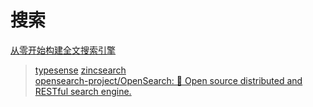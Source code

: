 # 搜索

[从零开始构建全文搜索引擎](https://mojotv.cn/go/golang-full-text-search-enginec)

> [typesense](https://github.com/typesense/typesense)
> [zincsearch](https://zincsearch-docs.zinc.dev/)  
> [opensearch-project/OpenSearch: 🔎 Open source distributed and RESTful search engine.](https://github.com/opensearch-project/OpenSearch)  
